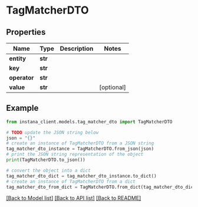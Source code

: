 # TagMatcherDTO


## Properties

Name | Type | Description | Notes
------------ | ------------- | ------------- | -------------
**entity** | **str** |  | 
**key** | **str** |  | 
**operator** | **str** |  | 
**value** | **str** |  | [optional] 

## Example

```python
from instana_client.models.tag_matcher_dto import TagMatcherDTO

# TODO update the JSON string below
json = "{}"
# create an instance of TagMatcherDTO from a JSON string
tag_matcher_dto_instance = TagMatcherDTO.from_json(json)
# print the JSON string representation of the object
print(TagMatcherDTO.to_json())

# convert the object into a dict
tag_matcher_dto_dict = tag_matcher_dto_instance.to_dict()
# create an instance of TagMatcherDTO from a dict
tag_matcher_dto_from_dict = TagMatcherDTO.from_dict(tag_matcher_dto_dict)
```
[[Back to Model list]](../README.md#documentation-for-models) [[Back to API list]](../README.md#documentation-for-api-endpoints) [[Back to README]](../README.md)


